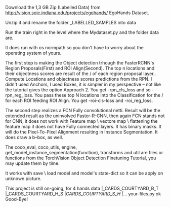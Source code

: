 Download the 1,3 GB Zip (Labelled Data) from http://vision.soic.indiana.edu/projects/egohands/ EgoHands Dataset.

Unzip it and rename the folder _LABELLED_SAMPLES into data

Run the train right in the level where the Mydataset.py and the folder data are.

It does run with os normpath so you don't have to worry about the operating system  of yours.

The first step is making the Object detection trhough the FasterRCNN's Region Proposals(First) and ROI Align(Second). The top n locations and their objectness scores are result of the / of each region proposal layer.. Compute Locations and objectness scores predictions from the RPN. I didn't used Anchors, I used Boxes, it is simpler in my perspective – not like the tutorial gives the option Approach 2. You get -rpn_cls_loss and so -rpn_reg_loss. You pass these top N locations into the Classification for the / for each ROI feeding ROI Align. You get -roi-cls-loss and -roi_reg_loss. 

The second step realizes a FCN Fully convolutional netti. Result will be the extended result as the uninvolved Faster-R-CNN, then again FCN stands not for CNN, it does not work with Feature map \ vectore map \ flattening the feature map it does not have Fully connected layers. It has binary masks. It will do the Pixel-To-Pixel Alignment resulting in Instance Segmentation. It does draw a b–box, as well.

The coco_eval, coco_utils, engine, get_model_instance_segmentation(function), transforms and util are files or functions from the TorchVision Object Detection Finetuning Tutorial, you may update them by time.

It works with save \ load model and model's state-dict so it can be apply on unknown picture.

This project is still on-going, for 4 hands 
data
|_CARDS_COURTYARD_B_T
|_CARDS_COURTYARD_H_S
|_CARDS_COURTYARD_S_H
|_...
your-files.py
ok Good-Bye!
